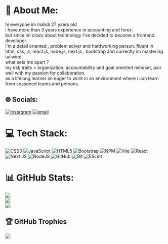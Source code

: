 # 💫 About Me:
hi everyone im mahdi 27 yaers old <br>i have more than 3 years experience in accounting and forex.<br>but since im crazy about technology I've decided to become a frontend developer.<br>i'm a detail oriented , problem solver and hardworking person.  fluent in html, css, js, react.js, node.js, next.js , bootstrap and currently im mastering tailwind.<br>what sets me apart ? <br>my estj traits > organization, accountability and goal oriented mindset, pair well with my passion for collaboration.<br>as a lifelong learner im eager to work in an environment where i can learn from seasoned teams and persons. 


## 🌐 Socials:
[![Instagram](https://img.shields.io/badge/Instagram-%23E4405F.svg?logo=Instagram&logoColor=white)](https://instagram.com/mahdi_moghaddam1) [![email](https://img.shields.io/badge/Email-D14836?logo=gmail&logoColor=white)](mailto:mmoghaddam.st2014@gmail.com) 

# 💻 Tech Stack:
![CSS3](https://img.shields.io/badge/css3-%231572B6.svg?style=for-the-badge&logo=css3&logoColor=white) ![JavaScript](https://img.shields.io/badge/javascript-%23323330.svg?style=for-the-badge&logo=javascript&logoColor=%23F7DF1E) ![HTML5](https://img.shields.io/badge/html5-%23E34F26.svg?style=for-the-badge&logo=html5&logoColor=white) ![Bootstrap](https://img.shields.io/badge/bootstrap-%238511FA.svg?style=for-the-badge&logo=bootstrap&logoColor=white) ![NPM](https://img.shields.io/badge/NPM-%23CB3837.svg?style=for-the-badge&logo=npm&logoColor=white) ![Vite](https://img.shields.io/badge/vite-%23646CFF.svg?style=for-the-badge&logo=vite&logoColor=white) ![React](https://img.shields.io/badge/react-%2320232a.svg?style=for-the-badge&logo=react&logoColor=%2361DAFB) ![Next JS](https://img.shields.io/badge/Next-black?style=for-the-badge&logo=next.js&logoColor=white) ![NodeJS](https://img.shields.io/badge/node.js-6DA55F?style=for-the-badge&logo=node.js&logoColor=white) ![GitHub](https://img.shields.io/badge/github-%23121011.svg?style=for-the-badge&logo=github&logoColor=white) ![Git](https://img.shields.io/badge/git-%23F05033.svg?style=for-the-badge&logo=git&logoColor=white) ![ESLint](https://img.shields.io/badge/ESLint-4B3263?style=for-the-badge&logo=eslint&logoColor=white)
# 📊 GitHub Stats:
![](https://github-readme-stats.vercel.app/api?username=MahdiM1997&theme=dark&hide_border=true&include_all_commits=false&count_private=true)<br/>
![](https://nirzak-streak-stats.vercel.app/?user=MahdiM1997&theme=dark&hide_border=true)<br/>
![](https://github-readme-stats.vercel.app/api/top-langs/?username=MahdiM1997&theme=dark&hide_border=true&include_all_commits=false&count_private=true&layout=compact)

## 🏆 GitHub Trophies
![](https://github-profile-trophy.vercel.app/?username=MahdiM1997&theme=radical&no-frame=true&no-bg=true&margin-w=4)

<!-- Proudly created with GPRM ( https://gprm.itsvg.in ) -->
